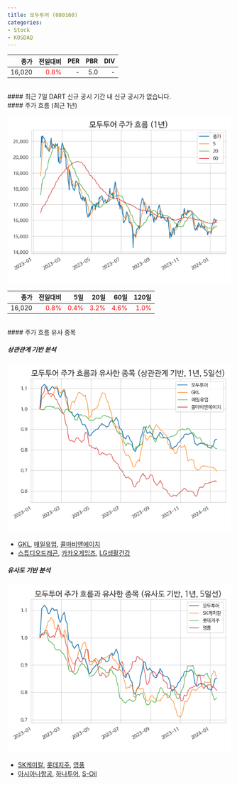 ```yaml
---
title: 모두투어 (080160)
categories:
- Stock
- KOSDAQ
---
```


|**종가**|**전일대비**|**PER**|**PBR**|**DIV**|
|---:|-------:|--:|--:|--:|
|16,020|<span style="color: red">0.8%</span>|-|5.0|-|

<!-- more -->

<br>
#### 최근 7일 DART 신규 공시
기간 내 신규 공시가 없습니다.

<br>
#### 주가 흐름 (최근 1년)

![080160](/assets/images/stock/080160.png)

|**종가**|**전일대비**|**5일**|**20일**|**60일**|**120일**|
|---:|-------:|--:|---:|---:|----:|
|16,020|<span style="color: red">0.8%</span>|<span style="color: red">0.4%</span>|<span style="color: red">3.2%</span>|<span style="color: red">4.6%</span>|<span style="color: red">1.0%</span>|

<br>
#### 주가 흐름 유사 종목

##### 상관관계 기반 분석

![080160](/assets/images/stock/080160_corr.png)
- [GKL](/114090/), [매일유업](/267980/), [콜마비앤에이치](/200130/)
- [스튜디오드래곤](/253450/), [카카오게임즈](/293490/), [LG생활건강](/051900/)

##### 유사도 기반 분석

![080160](/assets/images/stock/080160_sim.png)
- [SK케미칼](/285130/), [롯데지주](/004990/), [영풍](/000670/)
- [아시아나항공](/020560/), [하나투어](/039130/), [S-Oil](/010950/)